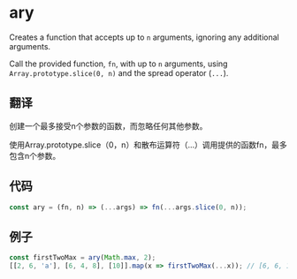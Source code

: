 # ary

Creates a function that accepts up to `n` arguments, ignoring any additional arguments.

Call the provided function, `fn`, with up to `n` arguments, using `Array.prototype.slice(0, n)` and the spread operator (`...`).

## 翻译

创建一个最多接受n个参数的函数，而忽略任何其他参数。

使用Array.prototype.slice（0，n）和散布运算符（...）调用提供的函数fn，最多包含n个参数。

## 代码

```js
const ary = (fn, n) => (...args) => fn(...args.slice(0, n));
```

## 例子

```js
const firstTwoMax = ary(Math.max, 2);
[[2, 6, 'a'], [6, 4, 8], [10]].map(x => firstTwoMax(...x)); // [6, 6, 10]
```
